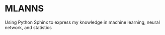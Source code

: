 # MLANNS
Using Python Sphinx to express my knowledge in machine learning, neural network, and statistics
